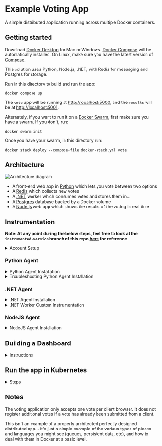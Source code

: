 # Example Voting App

A simple distributed application running across multiple Docker containers.

## Getting started

Download [Docker Desktop](https://www.docker.com/products/docker-desktop) for Mac or Windows. [Docker Compose](https://docs.docker.com/compose) will be automatically installed. On Linux, make sure you have the latest version of [Compose](https://docs.docker.com/compose/install/).

This solution uses Python, Node.js, .NET, with Redis for messaging and Postgres for storage.

Run in this directory to build and run the app:

```shell
docker compose up
```

The `vote` app will be running at [http://localhost:5000](http://localhost:5000), and the `results` will be at [http://localhost:5001](http://localhost:5001).

Alternately, if you want to run it on a [Docker Swarm](https://docs.docker.com/engine/swarm/), first make sure you have a swarm. If you don't, run:

```shell
docker swarm init
```

Once you have your swarm, in this directory run:

```shell
docker stack deploy --compose-file docker-stack.yml vote
```

## Architecture

![Architecture diagram](architecture.excalidraw.png)

* A front-end web app in [Python](/vote) which lets you vote between two options
* A [Redis](https://hub.docker.com/_/redis/) which collects new votes
* A [.NET](/worker/) worker which consumes votes and stores them in…
* A [Postgres](https://hub.docker.com/_/postgres/) database backed by a Docker volume
* A [Node.js](/result) web app which shows the results of the voting in real time

## Instrumentation
**Note: At any point during the below steps, feel free to look at the `instrumented-version` branch of this repo [here](https://github.com/mchavez-newrelic/example-voting-app/tree/instrumented-version) for reference.**
<details>
 <summary>Account Setup</summary>
 
- You'll need a New Relic account. The good news is that you can create a free account [here](https://newrelic.com/signup) (no credit card required).
</details>

### Python Agent
<details>
 <summary>Python Agent Installation</summary>
 
* Once you've created an account, you can begin installing the agent by first clicking the `Add Data` tab on the left hand navigation pane, as shown below. <img width="1490" alt="Add Data" src="readmeData/AgentInstallation_1.png">
* Search for the Python agent in the `Search for any technology` search bar and click the Python agent under the `Application monitoring` section as shown below. <img width="824" alt="Search Python Agent" src="readmeData/PythonAgentInstallation_2.png">
* Next, give your application a name
* Install the New Relic agent into the voting app Docker container by following the below steps
  * Add the `newrelic` Python module as a dependency in the `/vote/requirements.txt` file
  * Copy the `newrelic.ini` file as shown below into the `/vote` directory of the project folder. <img width="1245" alt="newrelic.ini file" src="readmeData/PythonAgentInstallation_3.png">
  * Add the `NEW_RELIC_CONFIG_FILE` as an environment variable in the `docker-compose.yml` file to point to the `newrelic.ini` file. 
  * Add the `newrelic-admin run-program` commands in front of the existing `python app.py` command for the vote Docker service.
  * Your `vote` service in your `docker-compose.yml` file should look like the code [here](https://github.com/mchavez-newrelic/example-voting-app/blob/418fd6dcbd60642ec2ab30932827b934711cec9f/docker-compose.yml#L6):
* Next, connect your infrastructure by running the given Docker command as shown below. <img width="971" alt="Connect your logs and infrastructure - Docker" src="readmeData/PythonAgentInstallation_4.png">
* Run your application with `docker compose up` in the project directory
* Finally, test the connection to the Python agent and your infrastructure. You should see results similar to the screenshot below. It is ok for the `On-host logs` connection to fail. <img width="971" alt="Test the connection" src="readmeData/PythonAgentInstallation_5.png">
</details>
 
<details>
 <summary>Troubleshooting Python Agent Installation</summary>
 
* If the connection to the Python agent fails in the last step. 
  * First tear down your Docker containers with `docker compose down`
  * Try running the following command to forcefully rebuild your images: `docker compose build --no-cache`
  * Then try running `docker compose up` again to start your containers
* If the connection to the Infrastructure agent fails in the last step.
  * Try running the Linux install command instead of the Docker command as shown below. <img width="962" alt="Connect your logs and infrastructure - Linux" src="readmeData/TroubleshootingPythonAgentInstallation.png">
</details>

### .NET Agent
<details>
  <summary>.NET Agent Installation</summary>
 
* You can begin installing the .NET agent by first clicking the **Add Data** tab on the left hand navigation pane, as shown below. <img width="1490" alt="Add Data" src="readmeData/AgentInstallation_1.png">
* Search for the .NET agent in the **Search for any technology** search bar and click the .NET agent under the **Application monitoring** section as shown below. <img width="824" alt="image" src="readmeData/NETAgentInstallation_2.png">
* Next, give your application a name, preferably different from the name given to your Python Agent. For example, you can name the .NET application `example-voting-app-worker` in your New Relic account.
* We will be following the steps linked [here](https://docs.newrelic.com/install/dotnet/?deployment=linux&docker=yesDocker) to install and enable the .NET agent inside our .NET Docker container.
  * Replace the code in your `/worker/Dockerfile` file for your .NET worker to be as shown [here](https://github.com/mchavez-newrelic/example-voting-app/blob/instrumented-version/worker/Dockerfile).
  * Make sure to replace `YOUR_LICENSE_KEY` and `YOUR_APP_NAME` with your New Relic license key and .NET application name respectively inside the `ENV` command at the bottom of the Dockerfile. If you would like to know where to find your license key, you can follow instructions [here](https://docs.newrelic.com/docs/apis/intro-apis/new-relic-api-keys/).
</details>

<details>
  <summary>.NET Worker Custom Instrumentation</summary>

* If you have installed the .NET agent inside the .NET worker Dockerfile, we can begin adding custom instrumentation to monitor the .NET worker's transactions. 
  * Let's first make sure we install the `NewRelic.Agent.Api` package in our project's PackageReference.
  * Replace your /worker/Worker.csproj file with the code [here](https://github.com/mchavez-newrelic/example-voting-app/blob/418fd6dcbd60642ec2ab30932827b934711cec9f/worker/Worker.csproj#LL12C6-L12C6) so we can install the `NewRelic.Agent.Api` package.
* Let's begin with a simple task of tracking the `UpdateVote` transaction inside the `/worker/Program.cs` file for the .NET worker.
  * Place the following line at the top of your `Program.cs` file: `using NewRelic.Api.Agent;` as shown [here](https://github.com/mchavez-newrelic/example-voting-app/blob/418fd6dcbd60642ec2ab30932827b934711cec9f/worker/Program.cs#L10).
  * Place a `[Transaction]` decorator directly above the `UpdateVote` function as shown [here](https://github.com/mchavez-newrelic/example-voting-app/blob/418fd6dcbd60642ec2ab30932827b934711cec9f/worker/Program.cs#L134).
  * The above steps will import the `NewRelic.Api.Agent` package into our worker's code and will create a custom transaction that can be tracked in New Relic whenever the `UpdateVote` function is called.
* Try interacting with the app so the worker can process some votes and so we can begin seeing data in our New Relic account! 
  * Navigate to `APM & Services` on the left hand navigation pane and click the application name given to your .NET worker. Click the `Transactions` section on the navigation pane.<img width="644" alt="APM & Services" src="readmeData/NETWorkerCustomInstrumentation_1.png">
  * You should begin to see data showing up in New Relic as shown below: <img width="1309" alt="Update Vote Transaction" src="readmeData/NETWorkerCustomInstrumentation_2.png">
* As of now, we've only added custom instrumentation for tracking the `UpdateVote` transaction. Let's try adding custom instrumentation for tracking our query to the Redis server!
  * To do this, we'll need to extract our call to the Redis server into its own function rather than being called directly in the `Main` function. 
  * Try poking around in the main function in `/worker/Program.cs` to see if you can find the call being made to Redis. Then, try extracting this call into its own function and decorating it with a `[Transaction]`. You should have a final result that looks like [this](https://github.com/mchavez-newrelic/example-voting-app/blob/cef8d9cffadc0761b585f0c65f87ea6fc887a037/worker/Program.cs#L156).
  * Let's restart our application and interact with the vote counter to make some calls to the Redis server. You should begin to see data in your New Relic account as shown below. <img width="1480" alt="Redis Transaction" src="readmeData/NETWorkerCustomInstrumentation_2.png">
  * This is really cool as we're now adding custom instrumentation to track a couple important transactions that are being made in our .NET worker! Feel free to add more custom instrumentation as you'd like, and you can also reference documentation [here](https://docs.newrelic.com/docs/apm/agents/net-agent/custom-instrumentation/introduction-net-custom-instrumentation/) for doing so.

</details>

### NodeJS Agent
<details>
 <summary>NodeJS Agent Installation</summary>
  
* Once you've created an account, you can begin installing the agent by first clicking the `Add Data` tab on the left hand navigation pane, as shown below.<br/><img src="readmeData/nodeJS_agent_installation_1.png" alt="image" width="60%" height="60%">
* For Instrumentation Method, select `Docker`.<br/><img src="readmeData/nodeJS_agent_installation_2.png" alt="image" width="60%" height="60%">
* Give your application a name and click Save.
* Look for the `package.json` file in the `result` folder and add `"newrelic": "latest"` as part of the dependencies.<br/><img src="readmeData/nodeJS_agent_installation_3.png" alt="image" width="60%" height="60%">
* In the `server.js` file, add this line to the top: `newrelic = require('newrelic');`<br/><img src="readmeData/nodeJS_agent_installation_4.png" alt="image" width="60%" height="60%">
* Setting up your ENV variables
  * For the Dockerfile in the `result` folder, we will need to add this ENV variable `ENV NEW_RELIC_NO_CONFIG_FILE=true`
  * Optionally, you can also add other ENV variables like `ENV NEW_RELIC_DISTRIBUTED_TRACING_ENABLED=true \` and `NEW_RELIC_LOG=stdout`. Please refer to [here](https://docs.newrelic.com/docs/apm/agents/nodejs-agent/installation-configuration/nodejs-agent-configuration).<br/><img src="readmeData/nodeJS_agent_installation_6.png" alt="image" width="60%" height="60%">
  * Since we do not have a newrelic.js file, we will need to setup the ENV variables for our license key and app name. In the same dockerfile, add `ENV NEW_RELIC_APP_NAME=[Insert Different App Name]` and `ENV NEW_RELIC_LICENSE_KEY=[Insert Ingest License Key]`. Make sure to use a unique application name that doesn't exist in New Relic One. <br/><img src="readmeData/nodeJS_agent_installation_5.png" alt="image" width="60%" height="60%">
* In your terminal, run this following command to build your Docker containers: `docker compose build --no-cache`
  * Afterwards, we can run the Docker images by executing `docker compose up`
* Continue to the next step in New Relic One to test for a successful connection.<br/><img src="readmeData/nodeJS_agent_installation_7.png" alt="image" width="60%" height="60%">

</details>

## Building a Dashboard
<details>
 <summary>Instructions</summary>
 
* We will need to send some custom events in order to create a custom dashboard
  * In `vote/app.py` add these 2 lines at the top
  ```
  import newrelic.agent
  newrelic.agent.initialize('/app/newrelic.ini')
  ```
  * After line 39, we will add this block of code to customize an event and to send it to New Relic
  ```
  cats = 0
  dogs = 0
  params = None
  if vote == 'a':
      params = {'cats': 1}
  if vote == 'b':
      params = {'dogs': 1}
  newrelic.agent.record_custom_event('votes', params,application=newrelic.agent.application())
  ```
  <img src="readmeData/building_a_dashboard_1.png" alt="image" width="60%" height="60%">
  * Run your app and the custom events data should flow into New Relic One

* In your New Relic One dashboard on the left, click on `Dashboards`, then on the top right, click on `Create a dashboard`
 <img src="readmeData/building_a_dashboard_2.png" alt="image" width="60%" height="60%">
 
* Select `Create a new dashboard` and on the next page, enter a name before proceeding.
 <img width="406" alt="image" src="readmeData/building_a_dashboard_3.png"> <img width="404" alt="image" src="readmeData/building_a_dashboard_4.png">

* Click on any panel to `Add a new chart` and in the pop-up on the right, select `Add a chart`
 <img width="434" alt="image" src="readmeData/building_a_dashboard_5.png"> <img width="396" alt="image" src="readmeData/building_a_dashboard_6.png">
 
* Enter the follow query `SELECT count(*) FROM votes FACET appName TIMESERIES SINCE 5 hours ago` and hit the `Run` button. You should be able to see a chart of the results being sent from the application. You can also customize how the chart looks, for example, we can change the "Chart Type"
 <img src="readmeData/building_a_dashboard_2.png" alt="image" width="60%" height="60%">
 
* Changing the "Chart Type" to Stacked Bar will look like this: 
 <img src="readmeData/building_a_dashboard_2.png" alt="image" width="60%" height="60%">
</details> 

## Run the app in Kubernetes
<details>
 <summary>Steps</summary>
 
 The folder k8s-specifications contains the YAML specifications of the Voting App's services.

Run the following command to create the deployments and services. Note it will create these resources in your current namespace (`default` if you haven't changed it.)

```shell
kubectl create -f k8s-specifications/
```

The `vote` web app is then available on port 31000 on each host of the cluster, the `result` web app is available on port 31001.

To remove them, run:

```shell
kubectl delete -f k8s-specifications/
```
</details>


## Notes

The voting application only accepts one vote per client browser. It does not register additional votes if a vote has already been submitted from a client.

This isn't an example of a properly architected perfectly designed distributed app... it's just a simple
example of the various types of pieces and languages you might see (queues, persistent data, etc), and how to
deal with them in Docker at a basic level.
